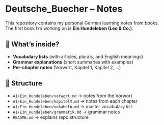 # Deutsche_Buecher – Notes

This repository contains my personal German learning notes from books.  
The first book I’m working on is **Ein Hundeleben (Leo & Co.)**.

## 📖 What’s inside?
- **Vocabulary lists** (with articles, plurals, and English meanings)
- **Grammar explanations** (short summaries with examples)
- **Per-chapter notes** (Vorwort, Kapitel 1, Kapitel 2, …)

## 📂 Structure
- `A1/Ein_Hundeleben/vorwort.md` → notes from the Vorwort
- `A1/Ein_Hundeleben/kapitelX.md` → notes from each chapter
- `A1/Ein_Hundeleben/vokabeln.md` → master vocabulary list
- `A1/Ein_Hundeleben/grammatik.md` → grammar notes
- `README.md` → explains repo structure

